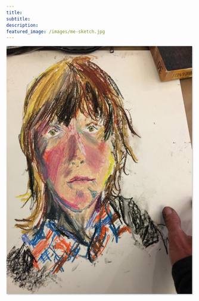 ```yaml
---
title:
subtitle:
description:
featured_image: /images/me-sketch.jpg
---
```


![](/images/me-sketch.jpg)


<!-- <a href="https://jekyllthemes.io/theme/duet-portfolio-jekyll-theme" class="button button--large">
Get This Theme</a> -->
